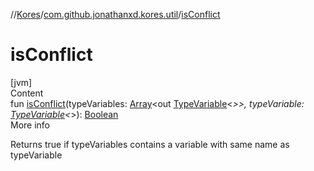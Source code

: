 //[Kores](../index.md)/[com.github.jonathanxd.kores.util](index.md)/[isConflict](is-conflict.md)



# isConflict  
[jvm]  
Content  
fun [isConflict](is-conflict.md)(typeVariables: [Array](https://kotlinlang.org/api/latest/jvm/stdlib/kotlin/-array/index.html)<out [TypeVariable](https://docs.oracle.com/javase/8/docs/api/java/lang/reflect/TypeVariable.html)<*>>, typeVariable: [TypeVariable](https://docs.oracle.com/javase/8/docs/api/java/lang/reflect/TypeVariable.html)<*>): [Boolean](https://kotlinlang.org/api/latest/jvm/stdlib/kotlin/-boolean/index.html)  
More info  


Returns true if typeVariables contains a variable with same name as typeVariable

  



